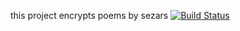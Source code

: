this project encrypts poems by sezars 
[![Build Status](https://travis-ci.com/ahmedtahas/BIL481.svg?branch=main)](https://travis-ci.com/ahmedtahas/BIL481)